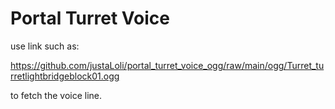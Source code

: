 # Portal Turret Voice

use link such as:

https://github.com/justaLoli/portal_turret_voice_ogg/raw/main/ogg/Turret_turretlightbridgeblock01.ogg

to fetch the voice line.